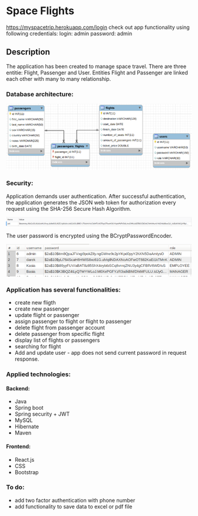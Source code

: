 # Space Flights

https://myspacetrip.herokuapp.com/login
check out app functionality using following credentials: login: admin password: admin

## Description

The application has been created to manage space travel. There are three entitie: Flight, Passenger and User.
Entities Flight and Passenger are linked each other with many to many relationship.

### Database architecture:

![image](src/main/resources/static/Selection_004.png)

### Security:

Application demands user authentication. After successful authentication, the application generates the JSON web token for authorization every request using the SHA-256 Secure Hash Algorithm.

![image](src/main/resources/static/Selection_005.png)

The user password is encrypted using the BCryptPasswordEncoder.


![image](src/main/resources/static/Selection_006.png)

### Application has several functionalities:
* create new fligth
* create new passenger
* update flight or passenger
* assign passenger to flight or flight to passenger
* delete flight from passenger account
* delete passenger from specific flight
* display list of flights or passengers
* searching for flight
* Add and update user - app does not send current password in request response.

### Applied technologies:
#### Backend:
* Java
* Spring boot
* Spring security + JWT
* MySQL
* Hibernate
* Maven

#### Frontend:
* React.js 
* CSS 
* Bootstrap

### To do:
* add two factor authentication with phone number
* add functionality to save data to excel or pdf file
